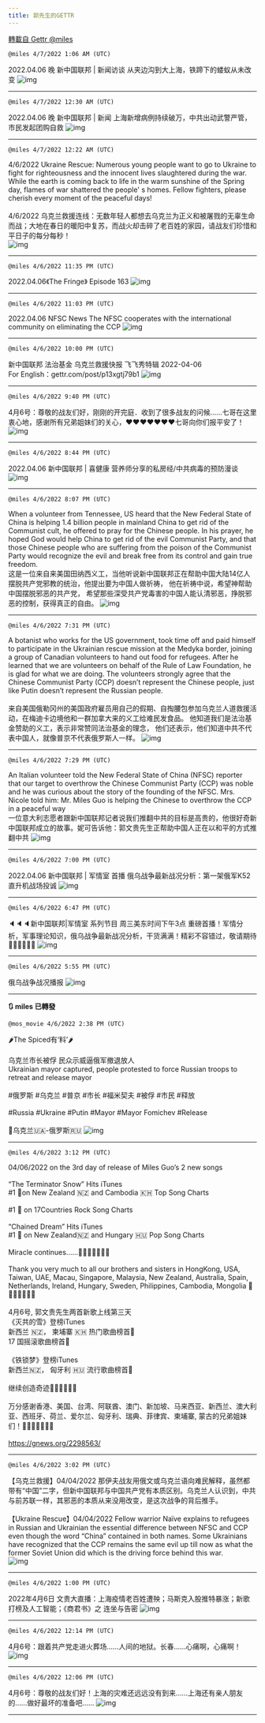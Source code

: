 ```yaml
---
title: 郭先生的GETTR
---
```

[轉載自 Gettr @miles](https://gettr.com/user/miles)

`@miles 4/7/2022 1:06 AM (UTC)`

2022.04.06 晚  新中国联邦 | 新闻访谈   从夹边沟到大上海，铁蹄下的蝼蚁从未改变
![img](https://media.gettr.com/group46/origin/2022/04/07/00/7bf69cf3-51e6-9424-6599-4c0334664af9/9548d67018b19975dcafea4c4484666a.png)

---

`@miles 4/7/2022 12:30 AM (UTC)`

2022.04.06 晚 新中国联邦 | 新闻    上海新增病例持续破万，中共出动武警严管，市民发起团购自救
![img](https://media.gettr.com/group6/origin/2022/04/07/00/8243fea7-db13-3344-f1e8-09792c0def03/6383d6c383a688bc0ce747d8282e44b3.jpeg)

---

`@miles 4/7/2022 12:22 AM (UTC)`

4/6/2022 Ukraine Rescue: Numerous young people want to go to Ukraine to fight for righteousness and the innocent lives slaughtered during the war. While the earth is coming back to life in the warm sunshine of the Spring day, flames of war shattered the people' s homes. Fellow fighters, please cherish every moment of the peaceful days!<br/><br/>4/6/2022 乌克兰救援连线：无数年轻人都想去乌克兰为正义和被屠戮的无辜生命而战；大地在春日的暖阳中复苏，而战火却击碎了老百姓的家园，请战友们珍惜和平日子的每分每秒！<br/>
![img](https://media.gettr.com/group34/getter/2022/04/07/00/8283be7e-51f1-b3ec-1a26-8c242f7b05d0/out.jpg)

---

`@miles 4/6/2022 11:35 PM (UTC)`

2022.04.06《The Fringe》 Episode 163
![img](https://media.gettr.com/group12/origin/2022/04/06/23/a2c191a6-f70c-9db1-c3e0-d95faa528d58/6383d6c383a688bc0ce747d8282e44b3.jpeg)

---

`@miles 4/6/2022 11:03 PM (UTC)`

2022.04.06 NFSC News  The NFSC cooperates with the international community on eliminating the CCP
![img](https://media.gettr.com/group34/origin/2022/02/08/23/4612eac5-fc0c-70d9-9fb3-a2845a5ff525/9548d67018b19975dcafea4c4484666a.png)

---

`@miles 4/6/2022 10:00 PM (UTC)`

新中国联邦 法治基金 乌克兰救援快报 飞飞秀特辑 2022-04-06<br/>For English：gettr.com/post/p13xgtj79b1
![img](https://media.gettr.com/group13/origin/2022/04/06/22/9ccd6dbb-15b1-5987-4d52-11d251d392ca/9548d67018b19975dcafea4c4484666a.png)

---

`@miles 4/6/2022 9:40 PM (UTC)`

 4月6号：尊敬的战友们好，刚刚的开完庭．收到了很多战友的问候……七哥在这里衷心地，感谢所有兄弟姐妹们的关心，❤️❤️❤️❤️❤️❤️❤️七哥向你们报平安了！
![img](https://media.gettr.com/group35/getter/2022/04/06/21/12984f7a-ccb0-6ca8-1e2f-1458015c8c2e/out.jpg)

---

`@miles 4/6/2022 8:44 PM (UTC)`

2022.04.06  新中国联邦 | 喜健康   营养师分享的私房经/中共病毒的预防漫谈
![img](https://media.gettr.com/group13/origin/2022/04/06/20/175cc026-e0ae-f1f1-6028-170c7b8dba04/6383d6c383a688bc0ce747d8282e44b3.jpeg)

---

`@miles 4/6/2022 8:07 PM (UTC)`

When a volunteer from Tennessee, US heard that the New Federal State of China is helping 1.4 billion people in mainland China to get rid of the Communist cult, he offered to pray for the Chinese people.  In his prayer, he hoped God would help China to get rid of the evil Communist Party, and that those Chinese people who are suffering from the poison of the Communist Party would recognize the evil and break free from its control and gain true freedom.<br/>这是一位来自来美国田纳西义工，当他听说新中国联邦正在帮助中国大陆14亿人摆脱共产党邪教的统治，他提出要为中国人做祈祷， 他在祈祷中说，希望神帮助中国摆脱邪恶的共产党， 希望那些深受共产党毒害的中国人能认清邪恶，挣脱邪恶的控制，获得真正的自由。
![img](https://media.gettr.com/group29/origin/2022/04/06/20/241ac84d-650a-6784-aad6-2143164387c9/out.jpg)

---

`@miles 4/6/2022 7:31 PM (UTC)`

A botanist who works for the US government, took time off and paid himself to participate in the Ukrainian rescue mission at the Medyka border, joining a group of Canadian volunteers to hand out food for refugees. After he learned that we are volunteers on behalf of the Rule of Law Foundation, he is glad for what we are doing. The volunteers strongly agree that the Chinese Communist Party (CCP) doesn’t represent the Chinese people, just like Putin doesn’t represent the Russian people.<br/><br/>来自美国俄勒冈州的美国政府雇员用自己的假期、自掏腰包参加乌克兰人道救援活动，在梅迪卡边境他和一群加拿大来的义工给难民发食品。 他知道我们是法治基金赞助的义工，表示非常赞同法治基金的理念， 他们还表示，他们知道中共不代表中国人，就像普京不代表俄罗斯人一样。
![img](https://media.gettr.com/group48/origin/2022/04/06/19/6e0ea210-8a09-b32b-a9b4-4d5d4ddbc957/out.jpg)

---

`@miles 4/6/2022 7:29 PM (UTC)`

An Italian volunteer told the New Federal State of China (NFSC) reporter that our target to overthrow the Chinese Communist Party (CCP) was noble and he was curious about the story of the founding of the NFSC. Mrs. Nicole told him: Mr. Miles Guo is helping the Chinese to overthrow the CCP in a peaceful way<br/>一位意大利志愿者跟新中国联邦记者说我们推翻中共的目标是高贵的，他很好奇新中国联邦成立的故事。妮可告诉他：郭文贵先生正帮助中国人正在以和平的方式推翻中共
![img](https://media.gettr.com/group27/origin/2022/04/06/19/488db482-a480-135d-8ab7-3051f466fcb2/out.jpg)

---

`@miles 4/6/2022 7:00 PM (UTC)`

2022.04.06  新中国联邦 | 军情室  首播  俄乌战争最新战况分析：第一架俄军K52直升机战场投诚
![img](https://media.gettr.com/group39/origin/2022/04/06/18/01af1392-385a-07f0-9f55-acb8e354e371/6383d6c383a688bc0ce747d8282e44b3.jpeg)

---

`@miles 4/6/2022 6:47 PM (UTC)`

🔈🔈🔈新中国联邦|军情室 系列节目 周三美东时间下午3点 重磅首播！军情分析，军事理论知识，俄乌战争最新战况分析，干货满满！精彩不容错过，敬请期待 🥳🥳🥳🙏🙏🙏
![img](https://media.gettr.com/group7/origin/2022/04/06/18/185e46ab-ac19-a19e-b370-755fefffd54a/2a45e088dea4114cc6b4779931c97b76.jpg)

---

`@miles 4/6/2022 5:55 PM (UTC)`

俄乌战争战况播报
![img](https://media.gettr.com/group27/origin/2022/04/06/17/eb1566fc-6675-720d-c130-dd7f41e21c24/9548d67018b19975dcafea4c4484666a.png)

---

**:arrows_clockwise: miles 已轉發**

`@mos_movie 4/6/2022 2:38 PM (UTC)`

🌶️The Spiced有‘料’🌶️<br/><br/>乌克兰市长被俘 民众示威逼俄军撤退放人<br/>Ukrainian mayor captured, people protested to force Russian troops to retreat and release mayor<br/><br/>#俄罗斯 #乌克兰 #普京 #市长 #福米契夫 #被俘 #市民 #释放<br/><br/>#Russia #Ukraine #Putin #Mayor  #Mayor Fomichev #Release<br/><br/>📍乌克兰🇺🇦-俄罗斯🇷🇺
![img](https://media.gettr.com/group50/getter/2022/04/06/14/c484106b-a063-cb3b-0f8e-351a4f141050/out.jpg)

---

`@miles 4/6/2022 3:12 PM (UTC)`

04/06/2022 on the 3rd day of release of Miles Guo’s 2 new songs<br/><br/>“The Terminator Snow” Hits iTunes <br/>#1 🥇on New Zealand 🇳🇿 and Cambodia 🇰🇭 Top Song Charts<br/><br/>#1 🥇 on 17Countries Rock Song Charts<br/><br/>“Chained Dream” Hits iTunes<br/>#1 🥇 on New Zealand🇳🇿 and Hungary 🇭🇺 Pop Song Charts<br/><br/>Miracle continues……🎉🎉🎉🎉🎉🎉🎉<br/><br/>Thank you very much to all our brothers and sisters in HongKong, USA, Taiwan, UAE, Macau, Singapore, Malaysia, New Zealand, Australia, Spain, Netherlands, Ireland, Hungary, Sweden, Philippines, Cambodia, Mongolia 🙏🙏🙏🙏🙏🙏🙏<br/><br/>4月6号, 郭文贵先生两首新歌上线第三天<br/>《灭共的雪》登榜iTunes<br/>新西兰 🇳🇿， 柬埔寨 🇰🇭 热门歌曲榜首🥇<br/>17 国摇滚歌曲榜首🥇<br/><br/>《铁锁梦》登榜iTunes<br/>新西兰🇳🇿， 匈牙利 🇭🇺 流行歌曲榜首🥇<br/><br/>继续创造奇迹🎉🎉🎉🎉🎉🎉<br/><br/>万分感谢香港、美国、台湾、阿联酋、澳门、新加坡、马来西亚、新西兰、澳大利亚、西班牙、荷兰、爱尔兰、匈牙利、瑞典、菲律宾、柬埔寨, 蒙古的兄弟姐妹们！🙏🙏🙏🙏🙏🙏🙏<br/><br/>https://gnews.org/2298563/

---

`@miles 4/6/2022 3:02 PM (UTC)`

【乌克兰救援】04/04/2022 那伊夫战友用俄文或乌克兰语向难民解释，虽然都带有“中国”二字，但新中国联邦与中国共产党有本质区别。乌克兰人认识到，中共与前苏联一样，其邪恶的本质从来没用改变，是这次战争的背后推手。<br/><br/>【Ukraine Rescue】04/04/2022 Fellow warrior Naïve explains to refugees in Russian and Ukrainian the essential difference between NFSC and CCP even though the word “China” contained in both names. Some Ukrainians have recognized that the CCP remains the same evil up till now as what the former Soviet Union did which is the driving force behind this war.<br/>
![img](https://media.gettr.com/group25/getter/2022/04/06/15/815c3e60-9a98-2f39-ccbf-81560457a2e3/out.jpg)

---

`@miles 4/6/2022 1:00 PM (UTC)`

2022年4月6日 文贵大直播：上海疫情老百姓遭殃；马斯克入股推特暴涨；新歌打榜及人工智能；《商君书》之 连坐与告密
![img](https://media.gettr.com/group30/origin/2022/04/06/12/ad70668d-c4a8-45c8-a8a6-978bb6bc07f1/6383d6c383a688bc0ce747d8282e44b3.jpeg)

---

`@miles 4/6/2022 12:14 PM (UTC)`

 4月6号：跟着共产党走进火葬场……人间的地狱。长春……心痛啊，心痛啊！
![img](https://media.gettr.com/group42/getter/2022/04/06/12/4bd38e79-0a14-204b-5151-beb19fed5849/out.jpg)

---

`@miles 4/6/2022 12:06 PM (UTC)`

 4月6号：尊敬的战友们好！上海的灾难还远远没有到来……上海还有亲人朋友的……做好最坏的准备吧……
![img](https://media.gettr.com/group23/getter/2022/04/06/12/bc863d24-f3ad-104d-a7fc-2ed4b1ab8c0d/out.jpg)

---

